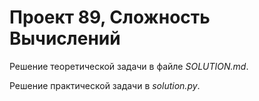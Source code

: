 # Проект 89, Сложность Вычислений

Решение теоретической задачи в файле *SOLUTION.md*.

Решение практической задачи в *solution.py*.
